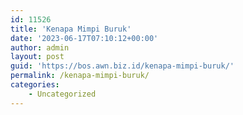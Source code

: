 ```yaml
---
id: 11526
title: 'Kenapa Mimpi Buruk'
date: '2023-06-17T07:10:12+00:00'
author: admin
layout: post
guid: 'https://bos.awn.biz.id/kenapa-mimpi-buruk/'
permalink: /kenapa-mimpi-buruk/
categories:
    - Uncategorized
---
```


